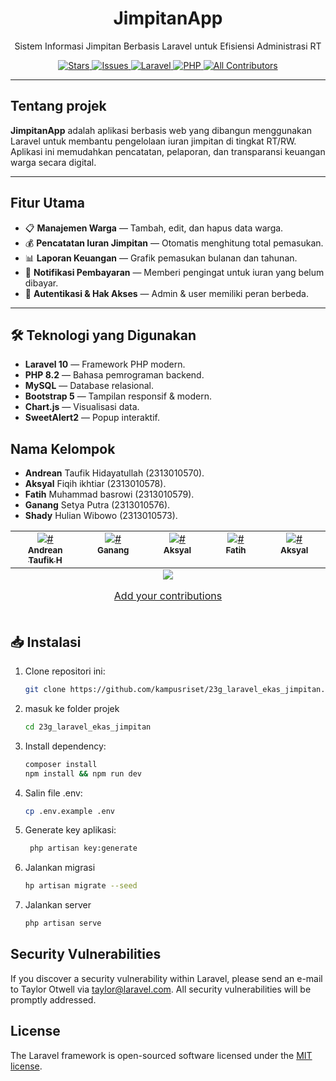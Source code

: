 

<h1 align="center">JimpitanApp</h1>
<p align="center">
  Sistem Informasi Jimpitan Berbasis Laravel untuk Efisiensi Administrasi RT
</p>

<p align="center">
  <a href="https://github.com/kampusriset/23g_laravel_ekas_jimpitan/stargazers">
    <img src="https://img.shields.io/github/stars/kampusriset/23g_laravel_ekas_jimpitan?style=flat-square" alt="Stars">
  </a>
  <a href="https://github.com/kampusriset/23g_laravel_ekas_jimpitan/issues">
    <img src="https://img.shields.io/github/issues/kampusriset/23g_laravel_ekas_jimpitan?style=flat-square" alt="Issues">
  </a>
  <a href="https://github.com/laravel/laravel">
    <img src="https://img.shields.io/badge/Laravel-Framework-red?style=flat-square&logo=laravel" alt="Laravel">
  </a>
  <a href="#">
    <img src="https://img.shields.io/badge/PHP-8.3-blue?style=flat-square&logo=php" alt="PHP">
  </a>
  <a href="#contributors-">
    <img src="https://img.shields.io/badge/all_contributors-5-orange.svg?style=flat-square" alt="All Contributors">
  </a>
</p>


---



## Tentang projek

**JimpitanApp** adalah aplikasi berbasis web yang dibangun menggunakan Laravel untuk membantu pengelolaan iuran jimpitan di tingkat RT/RW.  
Aplikasi ini memudahkan pencatatan, pelaporan, dan transparansi keuangan warga secara digital.

---

## Fitur Utama

- 📋 **Manajemen Warga** — Tambah, edit, dan hapus data warga.
- 💰 **Pencatatan Iuran Jimpitan** — Otomatis menghitung total pemasukan.
- 📊 **Laporan Keuangan** — Grafik pemasukan bulanan dan tahunan.
- 🔔 **Notifikasi Pembayaran** — Memberi pengingat untuk iuran yang belum dibayar.
- 🔐 **Autentikasi & Hak Akses** — Admin & user memiliki peran berbeda.

---

## 🛠️ Teknologi yang Digunakan

- **Laravel 10** — Framework PHP modern.
- **PHP 8.2** — Bahasa pemrograman backend.
- **MySQL** — Database relasional.
- **Bootstrap 5** — Tampilan responsif & modern.
- **Chart.js** — Visualisasi data.
- **SweetAlert2** — Popup interaktif.
  
## Nama Kelompok

- **Andrean** Taufik Hidayatullah (2313010570).
- **Aksyal** Fiqih ikhtiar (2313010578).
- **Fatih** Muhammad basrowi (2313010579).
- **Ganang** Setya Putra (2313010576).
- **Shady** Hulian Wibowo (2313010573).


<table>

<tbody>

<tr>

<td  align="center"  valign="top"  width="7%"><a  href="#"><img  src="https://github.com/andreantaufikh.png"  alt="#"/><br  /><sub><b>Andrean Taufik H</b></sub></a><br  /><a  href="#"    <a  href="#"    <a  href="#"  </a></td>

<td  align="center"  valign="top"  width="7%"><a  href="#"><img  src="https://github.com/Gansputra.png"  alt="#"/><br  /><sub><b>Ganang</b></sub></a><br  /><a  href="#d"    <a  href="#"    <a  href="#"  </a></td>

<td  align="center"  valign="top"  width="7%"><a  href="#"><img  src="https://github.com/akslzero.png"  alt="#"/><br  /><sub><b>Aksyal</b></sub></a><br  /><a  href="#" <a  href="#"   <a  href="#"  </a></td>

<td  align="center"  valign="top"  width="7%"><a  href="#"><img  src="https://github.com/RaizelF.png"  alt="#"/><br  /><sub><b>Fatih</b></sub></a><br  /><a  href="#"    <a  href="#"   <a  href="#"  </a></td>
<td  align="center"  valign="top"  width="7%"><a  href="#"><img  src="https://github.com/RaizelF.png"  alt="#"/><br  /><sub><b>Aksyal</b></sub></a><br  /><a  href="#"    <a  href="#"   <a  href="#"  </a></td>

</tr>

</tbody>

<tfoot>

<tr>

<td  align="center"  size="13px"  colspan="7">

<img  src="https://raw.githubusercontent.com/all-contributors/all-contributors-cli/1b8533af435da9854653492b1327a23a4dbd0a10/assets/logo-small.svg">

<a  href="https://all-contributors.js.org/docs/en/bot/usage">Add your contributions</a>

</img>

</td>

</tr>

</tfoot>

</table>

  

<!-- markdownlint-restore -->

<!-- prettier-ignore-end -->

  

<!-- ALL-CONTRIBUTORS-LIST:END -->

## 📥 Instalasi

1. Clone repositori ini:
   ```bash
   git clone https://github.com/kampusriset/23g_laravel_ekas_jimpitan.git
2. masuk ke folder projek
   ```bash
   cd 23g_laravel_ekas_jimpitan
3. Install dependency:
   ```bash
   composer install
   npm install && npm run dev
4. Salin file .env:
   ```bash
   cp .env.example .env
5. Generate key aplikasi:
   ```bash
    php artisan key:generate
6. Jalankan migrasi
   ```bash
   hp artisan migrate --seed
7. Jalankan server
   ```bash
   php artisan serve

## Security Vulnerabilities

If you discover a security vulnerability within Laravel, please send an e-mail to Taylor Otwell via [taylor@laravel.com](mailto:taylor@laravel.com). All security vulnerabilities will be promptly addressed.

## License

The Laravel framework is open-sourced software licensed under the [MIT license](https://opensource.org/licenses/MIT).
